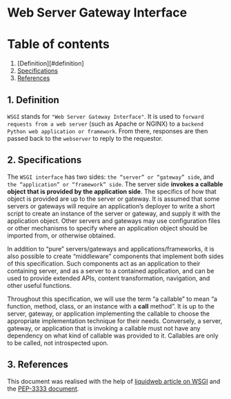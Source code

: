 # Web Server Gateway Interface

# Table of contents

1. [Definition][#definition]
2. [Specifications](#specifications)
3. [References](#references)

## 1. Definition <a name="definition"></a>

`WSGI` stands for `"Web Server Gateway Interface"`. It is used to `forward requests from a web server` (such as Apache or NGINX) to a `backend Python web application or framework`. From there, responses are then passed back to the `webserver` to reply to the requestor.

## 2. Specifications <a name="specifications"></a>

The `WSGI interface` has two sides: `the “server” or “gateway” side`, and `the “application” or “framework” side`. The server side **invokes a callable object that is provided by the application side**. The specifics of how that object is provided are up to the server or gateway. It is assumed that some servers or gateways will require an application’s deployer to write a short script to create an instance of the server or gateway, and supply it with the application object. Other servers and gateways may use configuration files or other mechanisms to specify where an application object should be imported from, or otherwise obtained.

In addition to “pure” servers/gateways and applications/frameworks, it is also possible to create “middleware” components that implement both sides of this specification. Such components act as an application to their containing server, and as a server to a contained application, and can be used to provide extended APIs, content transformation, navigation, and other useful functions.

Throughout this specification, we will use the term “a callable” to mean “a function, method, class, or an instance with a **call** method”. It is up to the server, gateway, or application implementing the callable to choose the appropriate implementation technique for their needs. Conversely, a server, gateway, or application that is invoking a callable must not have any dependency on what kind of callable was provided to it. Callables are only to be called, not introspected upon.

## 3. References <a name="references"></a>

This document was realised with the help of [liquidweb article on WSGI](https://www.liquidweb.com/kb/what-is-wsgi/) and the [PEP-3333 document](https://peps.python.org/pep-3333/).
